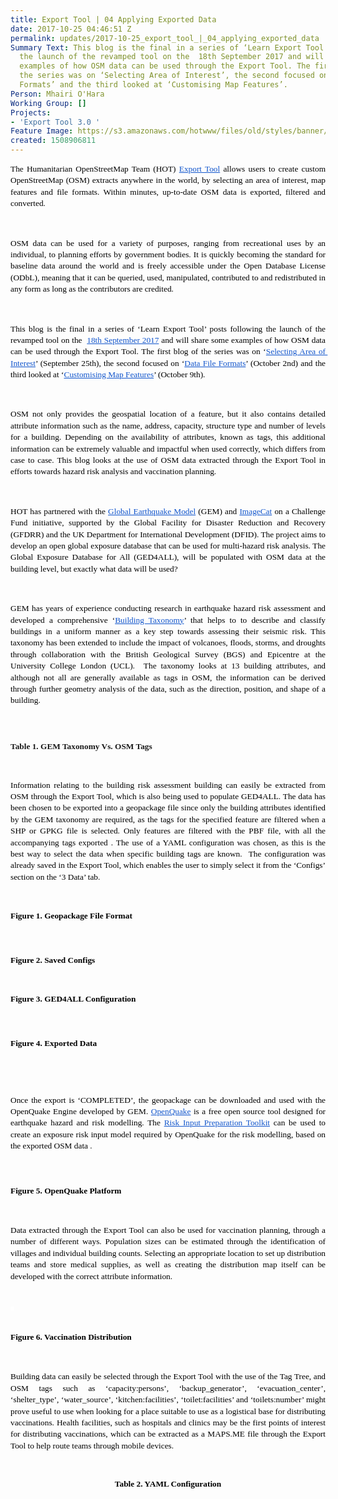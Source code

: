 ```yaml
---
title: Export Tool | 04 Applying Exported Data
date: 2017-10-25 04:46:51 Z
permalink: updates/2017-10-25_export_tool_|_04_applying_exported_data
Summary Text: This blog is the final in a series of ‘Learn Export Tool’ posts following
  the launch of the revamped tool on the  18th September 2017 and will share some
  examples of how OSM data can be used through the Export Tool. The first blog of
  the series was on ‘Selecting Area of Interest’, the second focused on ‘Data File
  Formats’ and the third looked at ‘Customising Map Features’.
Person: Mhairi O'Hara
Working Group: []
Projects:
- 'Export Tool 3.0 '
Feature Image: https://s3.amazonaws.com/hotwww/files/old/styles/banner/public/Export+Tool+-+Learn+Series.png
created: 1508906811
---
```


<p style="line-height: 1.38; margin-top: 0pt; margin-bottom: 6pt; text-align: justify;" dir="ltr"><span style="font-size: 10pt; font-family: Calibri; color: #000000; background-color: transparent; font-weight: 400; font-style: normal; font-variant: normal; text-decoration: none; vertical-align: baseline; white-space: pre-wrap;">The Humanitarian OpenStreetMap Team (HOT) </span><a style="text-decoration: none;" href="https://export.hotosm.org"><span style="font-size: 10pt; font-family: Calibri; color: #1155cc; background-color: transparent; font-weight: 400; font-style: normal; font-variant: normal; text-decoration: underline; vertical-align: baseline; white-space: pre-wrap;">Export Tool</span></a><span style="font-size: 10pt; font-family: Calibri; color: #000000; background-color: transparent; font-weight: 400; font-style: normal; font-variant: normal; text-decoration: none; vertical-align: baseline; white-space: pre-wrap;"> allows users to create custom OpenStreetMap (OSM) extracts anywhere in the world, by selecting an area of interest, map features and file formats. Within minutes, up-to-date OSM data is exported, filtered and converted. </span></p><p><strong id="docs-internal-guid-be97fa75-51d8-e5c1-7dc2-3880aef9a972" style="font-weight: normal;">&nbsp;</strong></p><p style="line-height: 1.38; margin-top: 0pt; margin-bottom: 6pt; text-align: justify;" dir="ltr"><span style="font-size: 10pt; font-family: Calibri; color: #000000; background-color: transparent; font-weight: 400; font-style: normal; font-variant: normal; text-decoration: none; vertical-align: baseline; white-space: pre-wrap;">OSM data can be used for a variety of purposes, ranging from recreational uses by an individual, to planning efforts by government bodies. It is quickly becoming the standard for baseline data around the world and is freely accessible under the Open Database License (ODbL), meaning that it can be queried, used, manipulated, contributed to and redistributed in any form as long as the contributors are credited. </span></p><p><strong style="font-weight: normal;">&nbsp;</strong></p><p style="line-height: 1.38; margin-top: 0pt; margin-bottom: 6pt; text-align: justify;" dir="ltr"><span style="font-size: 10pt; font-family: Calibri; color: #000000; background-color: transparent; font-weight: 400; font-style: normal; font-variant: normal; text-decoration: none; vertical-align: baseline; white-space: pre-wrap;">This blog is the final in a series of ‘Learn Export Tool’ posts following the launch of the revamped tool on the &nbsp;</span><a style="text-decoration: none;" href="https://www.hotosm.org/updates/2017-09-19_export_tool_30_launched"><span style="font-size: 10pt; font-family: Calibri; color: #1155cc; background-color: transparent; font-weight: 400; font-style: normal; font-variant: normal; text-decoration: underline; vertical-align: baseline; white-space: pre-wrap;">18th September 2017</span></a><span style="font-size: 10pt; font-family: Calibri; color: #000000; background-color: transparent; font-weight: 400; font-style: normal; font-variant: normal; text-decoration: none; vertical-align: baseline; white-space: pre-wrap;"> and will share some examples of how OSM data can be used through the Export Tool. The first blog of the series was on ‘</span><a style="text-decoration: none;" href="https://www.hotosm.org/updates/2017-09-26_export_tool_01_selecting_area_of_interest"><span style="font-size: 10pt; font-family: Calibri; color: #1155cc; background-color: transparent; font-weight: 400; font-style: normal; font-variant: normal; text-decoration: underline; vertical-align: baseline; white-space: pre-wrap;">Selecting Area of Interest</span></a><span style="font-size: 10pt; font-family: Calibri; color: #000000; background-color: transparent; font-weight: 400; font-style: normal; font-variant: normal; text-decoration: none; vertical-align: baseline; white-space: pre-wrap;">’ (September 25th), the second focused on ‘</span><a style="text-decoration: none;" href="https://www.hotosm.org/updates/2017-10-04_export_tool_02_data_file_formats"><span style="font-size: 10pt; font-family: Calibri; color: #1155cc; background-color: transparent; font-weight: 400; font-style: normal; font-variant: normal; text-decoration: underline; vertical-align: baseline; white-space: pre-wrap;">Data File Formats</span></a><span style="font-size: 10pt; font-family: Calibri; color: #000000; background-color: transparent; font-weight: 400; font-style: normal; font-variant: normal; text-decoration: none; vertical-align: baseline; white-space: pre-wrap;">’ (October 2nd) and the third looked at ‘</span><a style="text-decoration: none;" href="https://www.hotosm.org/updates/2017-10-10_export_tool_03_customise_map_features"><span style="font-size: 10pt; font-family: Calibri; color: #1155cc; background-color: transparent; font-weight: 400; font-style: normal; font-variant: normal; text-decoration: underline; vertical-align: baseline; white-space: pre-wrap;">Customising Map Features</span></a><span style="font-size: 10pt; font-family: Calibri; color: #000000; background-color: transparent; font-weight: 400; font-style: normal; font-variant: normal; text-decoration: none; vertical-align: baseline; white-space: pre-wrap;">’ (October 9th). </span></p><p><strong style="font-weight: normal;">&nbsp;</strong></p><p style="line-height: 1.38; margin-top: 0pt; margin-bottom: 6pt; text-align: justify;" dir="ltr"><span style="font-size: 10pt; font-family: Calibri; color: #000000; background-color: transparent; font-weight: 400; font-style: normal; font-variant: normal; text-decoration: none; vertical-align: baseline; white-space: pre-wrap;">OSM not only provides the geospatial location of a feature, but it also contains detailed attribute information such as the name, address, capacity, structure type and number of levels for a building. Depending on the availability of attributes, known as tags, this additional information can be extremely valuable and impactful when used correctly, which differs from case to case. This blog looks at the use of OSM data extracted through the Export Tool in efforts towards hazard risk analysis and vaccination planning.</span></p><p><strong style="font-weight: normal;">&nbsp;</strong></p><p style="line-height: 1.38; margin-top: 0pt; margin-bottom: 6pt; text-align: justify;" dir="ltr"><span style="font-size: 10pt; font-family: Calibri; color: #000000; background-color: transparent; font-weight: 400; font-style: normal; font-variant: normal; text-decoration: none; vertical-align: baseline; white-space: pre-wrap;">HOT has partnered with the </span><a style="text-decoration: none;" href="https://www.globalquakemodel.org/"><span style="font-size: 10pt; font-family: Calibri; color: #1155cc; background-color: transparent; font-weight: 400; font-style: normal; font-variant: normal; text-decoration: underline; vertical-align: baseline; white-space: pre-wrap;">Global Earthquake Model</span></a><span style="font-size: 10pt; font-family: Calibri; color: #000000; background-color: transparent; font-weight: 400; font-style: normal; font-variant: normal; text-decoration: none; vertical-align: baseline; white-space: pre-wrap;"> (GEM) and </span><a style="text-decoration: none;" href="http://www.imagecatinc.com/"><span style="font-size: 10pt; font-family: Calibri; color: #1155cc; background-color: transparent; font-weight: 400; font-style: normal; font-variant: normal; text-decoration: underline; vertical-align: baseline; white-space: pre-wrap;">ImageCat</span></a><span style="font-size: 10pt; font-family: Calibri; color: #000000; background-color: transparent; font-weight: 400; font-style: normal; font-variant: normal; text-decoration: none; vertical-align: baseline; white-space: pre-wrap;"> on a Challenge Fund initiative, supported by the Global Facility for Disaster Reduction and Recovery (GFDRR) and the UK Department for International Development (DFID). The project aims to develop an open global exposure database that can be used for multi-hazard risk analysis. The Global Exposure Database for All (GED4ALL), will be populated with OSM data at the building level, but exactly what data will be used?</span></p><p><strong style="font-weight: normal;">&nbsp;</strong></p><p style="line-height: 1.38; margin-top: 0pt; margin-bottom: 6pt; text-align: justify;" dir="ltr"><span style="font-size: 10pt; font-family: Calibri; color: #000000; background-color: transparent; font-weight: 400; font-style: normal; font-variant: normal; text-decoration: none; vertical-align: baseline; white-space: pre-wrap;">GEM has years of experience conducting research in earthquake hazard risk assessment and developed a comprehensive ‘</span><a style="text-decoration: none;" href="https://www.globalquakemodel.org/single-post/2017/05/17/GEM-Building-Taxonomy-Version-20"><span style="font-size: 10pt; font-family: Calibri; color: #1155cc; background-color: transparent; font-weight: 400; font-style: normal; font-variant: normal; text-decoration: underline; vertical-align: baseline; white-space: pre-wrap;">Building Taxonomy</span></a><span style="font-size: 10pt; font-family: Calibri; color: #000000; background-color: transparent; font-weight: 400; font-style: normal; font-variant: normal; text-decoration: none; vertical-align: baseline; white-space: pre-wrap;">’ that helps to to describe and classify buildings in a uniform manner as a key step towards assessing their seismic risk. This taxonomy has been extended to include the impact of volcanoes, floods, storms, and droughts through collaboration with the British Geological Survey (BGS) and Epicentre at the University College London (UCL). &nbsp;The taxonomy looks at 13 building attributes, and although not all are generally available as tags in OSM, the information can be derived through further geometry analysis of the data, such as the direction, position, and shape of a building.</span></p><div style="margin-left: 0pt;" dir="ltr">&nbsp;</div><div style="margin-left: 0pt;" dir="ltr"><span id="docs-internal-guid-be97fa75-51df-6643-1b02-2374712d3e78" style="font-weight: normal;"><span style="font-size: 10pt; font-family: Calibri; background-color: transparent; font-weight: bold; font-style: normal; font-variant-ligatures: normal; font-variant-caps: normal; white-space: pre-wrap;"><img style="border-width: initial; border-style: none; transform: rotate(0rad);" src="https://lh6.googleusercontent.com/7MUSGIsZM2JmCzTDlAnbs4fySxsIkom6-Jd6zRRRFnWvBwsG00E2BgmaEtyMruFt_6pLtap-TcX8r4-O6mbgnrMC3Kxt4QNFPvu06IeWfzbMk1R7mP-7HGmBimNJKYxRZLdNovZK" alt="" style="width:348px;height:472px"></span></span></div><div style="margin-left: 0pt;" dir="ltr">&nbsp;</div><p style="margin-left: 0pt;" dir="ltr"><span style="background-color: transparent; font-family: Calibri; font-size: 10pt; font-style: normal; font-variant-ligatures: normal; font-variant-caps: normal; font-weight: bold; white-space: pre-wrap; text-align: justify;">Table 1. GEM Taxonomy Vs. OSM Tags</span></p><p><strong style="font-weight: normal;">&nbsp;</strong></p><p style="line-height: 1.38; margin-top: 0pt; margin-bottom: 6pt; text-align: justify;" dir="ltr"><span style="font-size: 10pt; font-family: Calibri; color: #000000; background-color: transparent; font-weight: 400; font-style: normal; font-variant: normal; text-decoration: none; vertical-align: baseline; white-space: pre-wrap;">Information relating to the building risk assessment building can easily be extracted from OSM through the Export Tool, which is also being used to populate GED4ALL. The data has been chosen to be exported into a geopackage file since only the building attributes identified by the GEM taxonomy are required, as the tags for the specified feature are filtered when a SHP or GPKG file is selected. Only features are filtered with the PBF file, with all the accompanying tags exported . The use of a YAML configuration was chosen, as this is the best way to select the data when specific building tags are known. &nbsp;The configuration was already saved in the Export Tool, which enables the user to simply select it from the ‘Configs’ section on the ‘3 Data’ tab.</span></p><p style="line-height: 1.38; margin-top: 0pt; margin-bottom: 6pt; text-align: justify;" dir="ltr">&nbsp;</p><p style="line-height: 1.38; margin-top: 0pt; margin-bottom: 6pt; text-align: justify;" dir="ltr"><span style="font-size: 10pt; font-family: Calibri; color: #000000; background-color: transparent; font-weight: 400; font-style: normal; font-variant: normal; text-decoration: none; vertical-align: baseline; white-space: pre-wrap;"><img style="border: none; transform: rotate(0.00rad); -webkit-transform: rotate(0.00rad);" src="https://lh6.googleusercontent.com/IG85XZ-oEMrKftgqLa1MezAbycl9IUCo8xX50N8yTsCYcaIPX83hCuQqW0i9AxNZlNAIwvG9xr2RBcBJlBKzqx06UbuEF578Dg_cv9UVpr3c1SA4j7K9mDwY7lOkKzHrVQgL0YXD" alt="" style="width:624px;height:373px"></span></p><p style="line-height: 1.38; margin-top: 0pt; margin-bottom: 6pt; text-align: justify;" dir="ltr"><span style="font-size: 10pt; font-family: Calibri; color: #000000; background-color: transparent; font-weight: bold; font-style: normal; font-variant: normal; text-decoration: none; vertical-align: baseline; white-space: pre-wrap;">Figure 1. Geopackage File Format</span></p><p><strong style="font-weight: normal;">&nbsp;</strong></p><p style="line-height: 1.38; margin-top: 0pt; margin-bottom: 6pt; text-align: justify;" dir="ltr"><span style="font-size: 10pt; font-family: Calibri; color: #000000; background-color: transparent; font-weight: 400; font-style: normal; font-variant: normal; text-decoration: none; vertical-align: baseline; white-space: pre-wrap;"><img style="border: none; transform: rotate(0.00rad); -webkit-transform: rotate(0.00rad);" src="https://lh6.googleusercontent.com/47P9CvClyzppx799K9jCMaIhNIC1txvm8eb1ExUejTma14HFFsBt5vZ00wCRcFHjil3wSOGpwXNa9LK2dPI65c2fZSSUP30ggb1nloyPnnTbe15Sm8xT6oumJdCvy1YaXJqVNu1b" alt="" style="width:624px;height:373px"></span></p><p style="line-height: 1.38; margin-top: 0pt; margin-bottom: 6pt; text-align: justify;" dir="ltr"><span style="font-size: 10pt; font-family: Calibri; color: #000000; background-color: transparent; font-weight: bold; font-style: normal; font-variant: normal; text-decoration: none; vertical-align: baseline; white-space: pre-wrap;">Figure 2. Saved Configs</span></p><p style="line-height: 1.38; margin-top: 0pt; margin-bottom: 6pt; text-align: justify;" dir="ltr">&nbsp;</p><p style="line-height: 1.38; margin-top: 0pt; margin-bottom: 6pt; text-align: justify;" dir="ltr"><span style="font-size: 10pt; font-family: Calibri; color: #000000; background-color: transparent; font-weight: 400; font-style: normal; font-variant: normal; text-decoration: none; vertical-align: baseline; white-space: pre-wrap;"><img style="border: none; transform: rotate(0.00rad); -webkit-transform: rotate(0.00rad);" src="https://lh5.googleusercontent.com/Bo1UPicnbzUeU_sMeoAeC5gA3byoOKdZgjQpc_Y1_BEHCA0QivXn_5sU0BWF_ybkiyvASo0z1zWOAd09qQBEULmNWAlDitxjnGzodbpR_oaGsTWpTB4qFiO_ls_F5uWbHTwoKBqE" alt="" style="width:624px;height:373px"></span></p><p style="line-height: 1.38; margin-top: 0pt; margin-bottom: 6pt; text-align: justify;" dir="ltr"><span style="font-size: 10pt; font-family: Calibri; color: #000000; background-color: transparent; font-weight: bold; font-style: normal; font-variant: normal; text-decoration: none; vertical-align: baseline; white-space: pre-wrap;">Figure 3. GED4ALL Configuration</span></p><p><strong style="font-weight: normal;">&nbsp;</strong></p><p style="line-height: 1.38; margin-top: 0pt; margin-bottom: 6pt; text-align: justify;" dir="ltr"><span style="font-size: 10pt; font-family: Calibri; color: #000000; background-color: transparent; font-weight: 400; font-style: normal; font-variant: normal; text-decoration: none; vertical-align: baseline; white-space: pre-wrap;"><img style="border: none; transform: rotate(0.00rad); -webkit-transform: rotate(0.00rad);" src="https://lh3.googleusercontent.com/RG5-lRvKvzHxKgTy__rFLQOi2_IcvKKzr8omlEl_gGZNokkl_6JbWvA6WziHpQla7kQHCmU4_AyrlpQUcEzGw39c2aU85EYBUrXcjVrldRPNYvWrZ-moCN8McII-zBMRo2XKj6hL" alt="" style="width:624px;height:373px"></span></p><p style="line-height: 1.38; margin-top: 0pt; margin-bottom: 6pt; text-align: justify;" dir="ltr"><span style="font-size: 10pt; font-family: Calibri; color: #000000; background-color: transparent; font-weight: bold; font-style: normal; font-variant: normal; text-decoration: none; vertical-align: baseline; white-space: pre-wrap;">Figure 4. Exported Data</span></p><p style="line-height: 1.38; margin-top: 0pt; margin-bottom: 6pt; text-align: justify;" dir="ltr">&nbsp;</p><p><strong style="font-weight: normal;">&nbsp;</strong></p><p style="line-height: 1.38; margin-top: 0pt; margin-bottom: 6pt; text-align: justify;" dir="ltr"><span style="font-size: 10pt; font-family: Calibri; color: #000000; background-color: transparent; font-weight: 400; font-style: normal; font-variant: normal; text-decoration: none; vertical-align: baseline; white-space: pre-wrap;">Once the export is ‘COMPLETED’, the geopackage can be downloaded and used with the OpenQuake Engine developed by GEM. </span><a style="text-decoration: none;" href="https://platform.openquake.org/"><span style="font-size: 10pt; font-family: Calibri; color: #1155cc; background-color: transparent; font-weight: 400; font-style: normal; font-variant: normal; text-decoration: underline; vertical-align: baseline; white-space: pre-wrap;">OpenQuake</span></a><span style="font-size: 10pt; font-family: Calibri; color: #000000; background-color: transparent; font-weight: 400; font-style: normal; font-variant: normal; text-decoration: none; vertical-align: baseline; white-space: pre-wrap;"> is a free open source tool designed for earthquake hazard and risk modelling. The </span><a style="text-decoration: none;" href="https://platform.openquake.org/calculate/"><span style="font-size: 10pt; font-family: Calibri; color: #1155cc; background-color: transparent; font-weight: 400; font-style: normal; font-variant: normal; text-decoration: underline; vertical-align: baseline; white-space: pre-wrap;">Risk Input Preparation Toolkit</span></a><span style="font-size: 10pt; font-family: Calibri; color: #000000; background-color: transparent; font-weight: 400; font-style: normal; font-variant: normal; text-decoration: none; vertical-align: baseline; white-space: pre-wrap;"> can be used to create an exposure risk input model required by OpenQuake for the risk modelling, based on the exported OSM data .</span></p><p><strong style="font-weight: normal;">&nbsp;</strong></p><p style="line-height: 1.38; margin-top: 0pt; margin-bottom: 6pt; text-align: justify;" dir="ltr"><span style="font-size: 10pt; font-family: Calibri; color: #000000; background-color: transparent; font-weight: 400; font-style: normal; font-variant: normal; text-decoration: none; vertical-align: baseline; white-space: pre-wrap;"><img style="border: none; transform: rotate(0.00rad); -webkit-transform: rotate(0.00rad);" src="https://lh3.googleusercontent.com/LBeI-eeWkq4ngJDzKgLaDXWZY3U_cXGODcg7NpAW2cg0Q9dZWGL7yQVc21kadBX1Sy4eYZD2s7TaaaWBzNc5LUBoU24-OK6p7QSMbsZrkDzTmsQ69KEG7rqx4c4ECzW4e7YCnnb9" alt="" style="width:624px;height:373px"></span></p><p style="line-height: 1.38; margin-top: 0pt; margin-bottom: 6pt; text-align: justify;" dir="ltr"><span style="font-size: 10pt; font-family: Calibri; color: #000000; background-color: transparent; font-weight: bold; font-style: normal; font-variant: normal; text-decoration: none; vertical-align: baseline; white-space: pre-wrap;">Figure 5. OpenQuake Platform</span></p><p><strong style="font-weight: normal;">&nbsp;</strong></p><p style="line-height: 1.38; margin-top: 0pt; margin-bottom: 6pt; text-align: justify;" dir="ltr"><span style="font-size: 10pt; font-family: Calibri; color: #000000; background-color: transparent; font-weight: 400; font-style: normal; font-variant: normal; text-decoration: none; vertical-align: baseline; white-space: pre-wrap;">Data extracted through the Export Tool can also be used for vaccination planning, through a number of different ways. Population sizes can be estimated through the identification of villages and individual building counts. Selecting an appropriate location to set up distribution teams and store medical supplies, as well as creating the distribution map itself can be developed with the correct attribute information. </span></p><p><strong style="font-weight: normal;"><br><img style="border: 2.25pt solid #FFFFFF; transform: rotate(0.00rad); -webkit-transform: rotate(0.00rad);" src="https://lh6.googleusercontent.com/7IiYvvJMdKW_8ihh399WJNo666xAUIvjev2LuZcDh3Wk2UrsEmQo2zEGGLvSZkoX9UHuXycjny3QpNIimaNSp4kR-MRpKZ1beipQgy75hsJF5zhatDPXUJld118BykvPGBwBjn-x" alt="" style="width:185px;height:277px">&nbsp; &nbsp;<img style="border: none; transform: rotate(0.00rad); -webkit-transform: rotate(0.00rad);" src="https://lh5.googleusercontent.com/OemtcuUrQ9ukmggF0FDuYRIPsKh6uRddS1bp7wb0YuvNAzjRIEjTuY7gWYDwEaKqN9ibV2QEwI1p6jiTVguObpywbvbQmapenlOWxaAVPJRwLA4Gg_4cZ40Ix9KgiZHuhxr-L3Bo" alt="" style="width:421px;height:280px"><br><br></strong></p><p style="line-height: 1.38; margin-top: 0pt; margin-bottom: 6pt; text-align: justify;" dir="ltr"><span style="font-size: 10pt; font-family: Calibri; color: #000000; background-color: transparent; font-weight: bold; font-style: normal; font-variant: normal; text-decoration: none; vertical-align: baseline; white-space: pre-wrap;">Figure 6. Vaccination Distribution</span></p><p><strong style="font-weight: normal;">&nbsp;</strong></p><p style="line-height: 1.38; margin-top: 0pt; margin-bottom: 6pt; text-align: justify;" dir="ltr"><span style="font-size: 10pt; font-family: Calibri; color: #000000; background-color: transparent; font-weight: 400; font-style: normal; font-variant: normal; text-decoration: none; vertical-align: baseline; white-space: pre-wrap;">Building data can easily be selected through the Export Tool with the use of the Tag Tree, and OSM tags such as ‘capacity:persons’, ‘backup_generator’, ‘evacuation_center’, ‘shelter_type’, ‘water_source’, ‘kitchen:facilities’, ‘toilet:facilities’ and ‘toilets:number’ might prove useful to use when looking for a place suitable to use as a logistical base for distributing vaccinations. Health facilities, such as hospitals and clinics may be the first points of interest for distributing vaccinations, which can be extracted as a MAPS.ME file through the Export Tool to help route teams through mobile devices. </span></p><p style="line-height: 1.38; margin-top: 0pt; margin-bottom: 6pt; text-align: justify;" dir="ltr">&nbsp;</p><p style="line-height: 1.38; margin-top: 0pt; margin-bottom: 6pt; text-align: center;" dir="ltr"><span style="font-size: 10pt; font-family: Calibri; color: #000000; background-color: transparent; font-weight: 400; font-style: normal; font-variant: normal; text-decoration: none; vertical-align: baseline; white-space: pre-wrap;"><img style="border: none; transform: rotate(0.00rad); -webkit-transform: rotate(0.00rad);" src="https://lh3.googleusercontent.com/LFvp1YJa7OBTtO0Vaoiobfbhjk8iDOlmsB973B7gqtUa_bWPIm8Apz8ApiWxV-60SwOd8BAtOK8n0gXqLF140kPkVy3Zm2m6no74vhJp4ZMu7WeS9EXHJwW-TSv5lpeGN9uBs7Qk" alt="" style="width:297px;height:435px"></span></p><p style="line-height: 1.38; margin-top: 0pt; margin-bottom: 6pt; text-align: center;" dir="ltr"><span style="font-size: 10pt; font-family: Calibri; color: #000000; background-color: transparent; font-weight: bold; font-style: normal; font-variant: normal; text-decoration: none; vertical-align: baseline; white-space: pre-wrap;">Table 2. YAML Configuration</span></p><p><span style="font-weight: normal;"><br><br></span></p>

